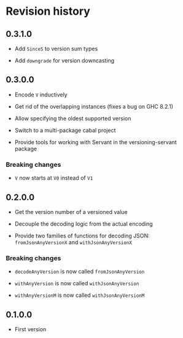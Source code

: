 # Revision history

## 0.3.1.0

- Add `SinceS` to version sum types

- Add `downgrade` for version downcasting

## 0.3.0.0

- Encode `V` inductively

- Get rid of the overlapping instances (fixes a bug on GHC 8.2.1)

- Allow specifying the oldest supported version

- Switch to a multi-package cabal project

- Provide tools for working with Servant in the versioning-servant package

### Breaking changes

- `V` now starts at `V0` instead of `V1`

## 0.2.0.0

- Get the version number of a versioned value

- Decouple the decoding logic from the actual encoding

- Provide two families of functions for decoding JSON:
  `fromJsonAnyVersionX` and `withJsonAnyVersionX`

### Breaking changes

- `decodeAnyVersion` is now called `fromJsonAnyVersion`

- `withAnyVersion` is now called `withJsonAnyVersion`

- `withAnyVersionM` is now called `withJsonAnyVersionM`

## 0.1.0.0

- First version
